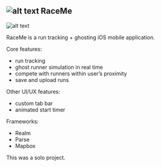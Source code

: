 ## ![alt text](https://raw.githubusercontent.com/enochng1/RaceMe/master/gitIcon.png)  RaceMe

![alt text](https://raw.githubusercontent.com/enochng1/RaceMe/master/raceMeGitImage.png) 
 
RaceMe is a run tracking + ghosting iOS mobile application.

Core features:
- run tracking
- ghost runner simulation in real time
- compete with runners within user’s proximity
- save and upload runs

Other UI/UX features:
- custom tab bar
- animated start timer

Frameworks:
- Realm
- Parse
- Mapbox

This was a solo project.
